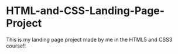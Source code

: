 # HTML-and-CSS-Landing-Page-Project
This is my landing page project made by me in the HTML5 and CSS3 course!!
